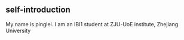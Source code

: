 ## self-introduction

My name is pinglei. 
I am an IBI1 student at ZJU-UoE institute, Zhejiang University

##
